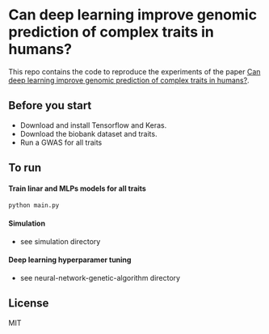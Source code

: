 # Can deep learning improve genomic prediction of complex traits in humans?
This repo contains the code to reproduce the experiments of the paper [ Can deep learning improve genomic prediction of complex traits in humans?](https://arxiv.org/...).


## Before you start

- Download and install Tensorflow and Keras.
- Download the biobank dataset and traits.
- Run a GWAS for all traits

## To run

#### Train linar and MLPs models for all traits
```python main.py```

#### Simulation
- see simulation directory

#### Deep learning hyperparamer tuning 
- see neural-network-genetic-algorithm directory

## License
MIT
